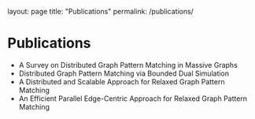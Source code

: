 layout: page
title: "Publications"
permalink: /publications/

Publications
===============

* A Survey on Distributed Graph Pattern Matching in Massive Graphs
* Distributed Graph Pattern Matching via Bounded Dual Simulation
* A Distributed and Scalable Approach for Relaxed Graph Pattern Matching
* An Efficient Parallel Edge-Centric Approach for Relaxed Graph Pattern Matching
